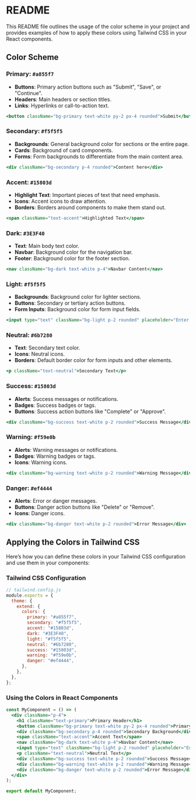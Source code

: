 # README

This README file outlines the usage of the color scheme in your project and provides examples of how to apply these colors using Tailwind CSS in your React components.

## Color Scheme

### Primary: `#a855f7`
- **Buttons**: Primary action buttons such as "Submit", "Save", or "Continue".
- **Headers**: Main headers or section titles.
- **Links**: Hyperlinks or call-to-action text.

```jsx
<button className="bg-primary text-white py-2 px-4 rounded">Submit</button>
```

### Secondary: `#f5f5f5`
- **Backgrounds**: General background color for sections or the entire page.
- **Cards**: Background of card components.
- **Forms**: Form backgrounds to differentiate from the main content area.

```jsx
<div className="bg-secondary p-4 rounded">Content here</div>
```

### Accent: `#15803d`
- **Highlight Text**: Important pieces of text that need emphasis.
- **Icons**: Accent icons to draw attention.
- **Borders**: Borders around components to make them stand out.

```jsx
<span className="text-accent">Highlighted Text</span>
```

### Dark: `#3E3F40`
- **Text**: Main body text color.
- **Navbar**: Background color for the navigation bar.
- **Footer**: Background color for the footer section.

```jsx
<nav className="bg-dark text-white p-4">Navbar Content</nav>
```

### Light: `#f5f5f5`
- **Backgrounds**: Background color for lighter sections.
- **Buttons**: Secondary or tertiary action buttons.
- **Form Inputs**: Background color for form input fields.

```jsx
<input type="text" className="bg-light p-2 rounded" placeholder="Enter text" />
```

### Neutral: `#6b7280`
- **Text**: Secondary text color.
- **Icons**: Neutral icons.
- **Borders**: Default border color for form inputs and other elements.

```jsx
<p className="text-neutral">Secondary Text</p>
```

### Success: `#15803d`
- **Alerts**: Success messages or notifications.
- **Badges**: Success badges or tags.
- **Buttons**: Success action buttons like "Complete" or "Approve".

```jsx
<div className="bg-success text-white p-2 rounded">Success Message</div>
```

### Warning: `#f59e0b`
- **Alerts**: Warning messages or notifications.
- **Badges**: Warning badges or tags.
- **Icons**: Warning icons.

```jsx
<div className="bg-warning text-white p-2 rounded">Warning Message</div>
```

### Danger: `#ef4444`
- **Alerts**: Error or danger messages.
- **Buttons**: Danger action buttons like "Delete" or "Remove".
- **Icons**: Danger icons.

```jsx
<div className="bg-danger text-white p-2 rounded">Error Message</div>
```

## Applying the Colors in Tailwind CSS

Here’s how you can define these colors in your Tailwind CSS configuration and use them in your components:

### Tailwind CSS Configuration

```js
// tailwind.config.js
module.exports = {
  theme: {
    extend: {
      colors: {
        primary: "#a855f7",
        secondary: "#f5f5f5",
        accent: "#15803d",
        dark: "#3E3F40",
        light: "#f5f5f5",
        neutral: "#6b7280",
        success: "#15803d",
        warning: "#f59e0b",
        danger: "#ef4444",
      },
    },
  },
};
```

### Using the Colors in React Components

```jsx
const MyComponent = () => (
  <div className="p-4">
    <h1 className="text-primary">Primary Header</h1>
    <button className="bg-primary text-white py-2 px-4 rounded">Primary Button</button>
    <div className="bg-secondary p-4 rounded">Secondary Background</div>
    <span className="text-accent">Accent Text</span>
    <nav className="bg-dark text-white p-4">Navbar Content</nav>
    <input type="text" className="bg-light p-2 rounded" placeholder="Enter text" />
    <p className="text-neutral">Neutral Text</p>
    <div className="bg-success text-white p-2 rounded">Success Message</div>
    <div className="bg-warning text-white p-2 rounded">Warning Message</div>
    <div className="bg-danger text-white p-2 rounded">Error Message</div>
  </div>
);

export default MyComponent;
```
